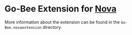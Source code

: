# Go-Bee Extension for [Nova][nova]

More information about the extension can be found in the
`Go-Bee.novaextension` directory.

[nova]: https://nova.app "Nova website"
